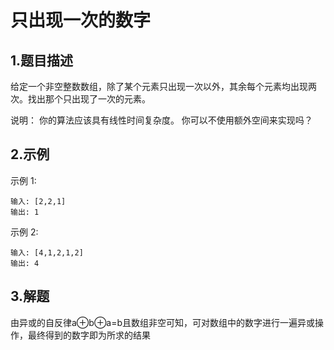 # 只出现一次的数字

## 1.题目描述
给定一个非空整数数组，除了某个元素只出现一次以外，其余每个元素均出现两次。找出那个只出现了一次的元素。  

说明：
你的算法应该具有线性时间复杂度。 你可以不使用额外空间来实现吗？
## 2.示例
示例 1:
```
输入: [2,2,1]
输出: 1
```
示例 2:
```
输入: [4,1,2,1,2]
输出: 4
```
## 3.解题
由异或的自反律a⊕b⊕a=b且数组非空可知，可对数组中的数字进行一遍异或操作，最终得到的数字即为所求的结果